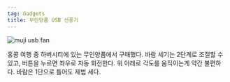 ```yaml
---
tag: Gadgets
title: 무인양품 USB 선풍기
---
```

![muji usb fan](https://lh6.googleusercontent.com/-LI5po_FgRxs/VbbptKGTqRI/AAAAAAAAHtg/IrMPR3E1ceo/w649-h865-no/IMG_0497.JPG)

홍콩 여행 중 하버시티에 있는 무인양품에서 구매했다.
바람 세기는 2단계로 조절할 수 있고, 버튼을 누르면 좌우로 자동 회전한다. 위 아래로 각도를 움직이는게 약간 불편하다.
바람은 1단으로 틀어도 제법 세다.